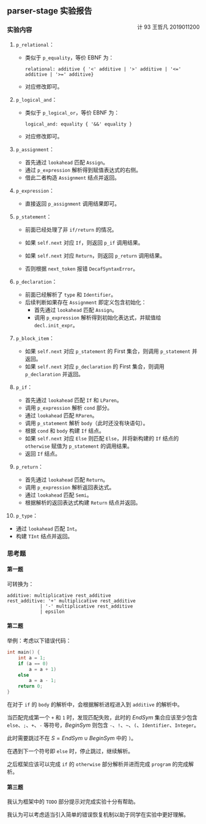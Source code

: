 ## parser-stage 实验报告

<div style="float:none"><font style="float:right">计 93 王哲凡 2019011200</font></div>

### 实验内容

1. `p_relational`：

   - 类似于 `p_equality`，等价 EBNF 为：

     ```
     relational: additive { '<' additive | '>' additive | '<=' additive | '>=' additive}
     ```
     
   - 对应修改即可。
   
2. `p_logical_and`：

   - 类似于 `p_logical_or`，等价 EBNF 为：

     ```
     logical_and: equality { '&&' equality }
     ```

   - 对应修改即可。

3. `p_assignment`：

   - 首先通过 `lookahead` 匹配 `Assign`。
   - 通过 `p_expression` 解析得到赋值表达式的右侧。
   - 借此二者构造 `Assignment` 结点并返回。

4. `p_expression`：

   - 直接返回 `p_assignment` 调用结果即可。

5. `p_statement`：

   - 前面已经处理了非 `if/return` 的情况。

   - 如果 `self.next` 对应 `If`，则返回 `p_if` 调用结果。
   - 如果 `self.next` 对应 `Return`，则返回 `p_return` 调用结果。
   - 否则根据 `next_token` 报错 `DecafSyntaxError`。

6. `p_declaration`：

   - 前面已经解析了 `type` 和 `Identifier`。
   - 后续判断如果存在 `Assignment` 即定义包含初始化：
     - 首先通过 `lookahead` 匹配 `Assign`。
     - 调用 `p_expression` 解析得到初始化表达式，并赋值给 `decl.init_expr`。

7. `p_block_item`：

   - 如果 `self.next` 对应 `p_statement` 的 First 集合，则调用 `p_statement` 并返回。
   - 如果 `self.next` 对应 `p_declaration` 的 First 集合，则调用 `p_declaration` 并返回。

8. `p_if`：

   - 首先通过 `lookahead` 匹配 `If` 和 `LParen`。
   - 调用 `p_expression` 解析 `cond` 部分。
   - 通过 `lookahead` 匹配 `RParen`。
   - 调用 `p_statement` 解析 `body`（此时还没有块语句）。
   - 根据 `cond` 和 `body` 构建 `If` 结点。
   - 如果 `self.next` 对应 `Else` 则匹配 `Else`，并将新构建的 `If` 结点的 `otherwise` 赋值为 `p_statement` 的调用结果。
   - 返回 `If` 结点。

9. `p_return`：

   - 首先通过 `lookahead` 匹配 `Return`。
   - 调用 `p_expression` 解析返回表达式。
   - 通过 `lookahead` 匹配 `Semi`。
   - 根据解析的返回表达式构建 `Return` 结点并返回。

10. `p_type`：

   - 通过 `lookahead` 匹配 `Int`。
   - 构建 `TInt` 结点并返回。

### 思考题

#### 第一题

可转换为：

```
additive: multiplicative rest_additive
rest_additive: '+' multiplicative rest_additive
			| '-' multiplicative rest_additive
			| epsilon
```

#### 第二题

举例：考虑以下错误代码：

```cpp
int main() {
    int a = 1;
    if (a == 0)
        a = a + 1)
    else
        a = a - 1;
    return 0;
}
```

在对于 `if` 的 `body` 的解析中，会根据解析进程进入到 `additive` 的解析中。

当匹配完成第一个 `+` 和 `1` 时，发现匹配失败，此时的 $EndSym$ 集合应该至少包含 `else`、`;`、`+`、`-` 等符号，$BeginSym$ 则包含 `-`、`!`、`~`、`(`、`Identifier`、`Integer`。

此时需要跳过不在 $S = EndSym \cup BeginSym$ 中的 `)`。

在遇到下一个符号即 `else` 时，停止跳过，继续解析。

之后框架应该可以完成 `if` 的 `otherwise` 部分解析并进而完成 `program` 的完成解析。

#### 第三题

我认为框架中的 `TODO` 部分提示对完成实验十分有帮助。

我认为可以考虑适当引入简单的错误恢复机制以助于同学在实验中更好理解。

